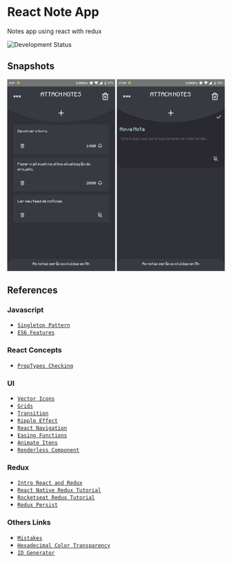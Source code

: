 # React Note App
Notes app using react with redux

![Development Status](https://img.shields.io/badge/Development-In%20Progress-green.svg)

## Snapshots

<p align="center">
  <img src="https://github.com/marlonsecundo/react-note-app/blob/master/snapshots/snap1.png" height="444" width="250" />
  <img src="https://github.com/marlonsecundo/react-note-app/blob/master/snapshots/snap2.png" height="444" width="250" />
</p>

## References

### Javascript

* [`Singleton Pattern`](https://www.sitepoint.com/javascript-design-patterns-singleton/)
* [`ES6 Features`](https://github.com/lukehoban/es6features#readme)

### React Concepts

* [`PropTypes Checking`](https://reactjs.org/docs/typechecking-with-proptypes.html)

### UI

* [`Vector Icons`](https://github.com/oblador/react-native-vector-icons)
* [`Grids`](https://flow.opera.com/ext/v1/index.html)
* [`Transition`](https://medium.com/react-native-motion/transition-challenge-9bc9fdef56c7)
* [`Ripple Effect`](https://medium.com/react-native-motion/ripple-effect-in-react-native-1cb0ad568e91)
* [`React Navigation`](https://reactnavigation.org/)
* [`Easing Functions`](https://github.com/oblador/react-native-animatable/issues/77)
* [`Animate Itens`](https://hackernoon.com/how-to-animate-the-items-of-a-react-native-flatlist-32c8cb)
* [`Renderless Component`](https://kyleshevlin.com/renderless-components/)

### Redux

* [`Intro React and Redux`](https://blog.isquaredsoftware.com/presentations/2018-03-redux-fundamentals/)
* [`React Native Redux Tutorial`](https://medium.com/@mosesesan/tutorial-react-native-redux-boilerplate-4899f5c4f431)
* [`Rocketseat Redux Tutorial`](https://github.com/Rocketseat/youtube-codequinta-redux)
* [`Redux Persist`](https://blog.reactnativecoach.com/the-definitive-guide-to-redux-persist-84738167975)

### Others Links
* [`Mistakes`](https://medium.com/dailyjs/11-mistakes-ive-made-during-react-native-redux-app-development-8544e2be9a9)
* [`Hexadecimal Color Transparency`](https://gist.github.com/lopspower/03fb1cc0ac9f32ef38f4)
* [`ID Generator`](https://gist.github.com/gordonbrander/2230317)